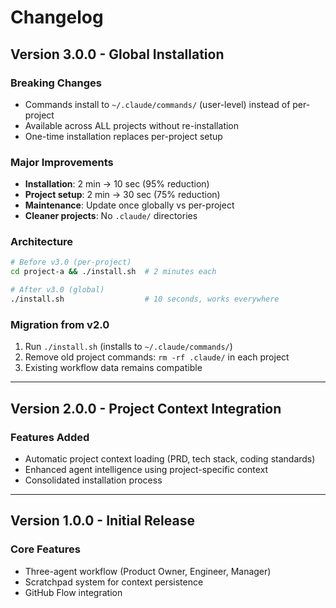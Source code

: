 # Changelog

## Version 3.0.0 - Global Installation

### Breaking Changes
- Commands install to `~/.claude/commands/` (user-level) instead of per-project
- Available across ALL projects without re-installation  
- One-time installation replaces per-project setup

### Major Improvements
- **Installation**: 2 min → 10 sec (95% reduction)
- **Project setup**: 2 min → 30 sec (75% reduction)
- **Maintenance**: Update once globally vs per-project
- **Cleaner projects**: No `.claude/` directories

### Architecture
```bash
# Before v3.0 (per-project)  
cd project-a && ./install.sh  # 2 minutes each

# After v3.0 (global)
./install.sh                  # 10 seconds, works everywhere
```

### Migration from v2.0
1. Run `./install.sh` (installs to `~/.claude/commands/`)
2. Remove old project commands: `rm -rf .claude/` in each project
3. Existing workflow data remains compatible

---

## Version 2.0.0 - Project Context Integration

### Features Added
- Automatic project context loading (PRD, tech stack, coding standards)
- Enhanced agent intelligence using project-specific context
- Consolidated installation process

---

## Version 1.0.0 - Initial Release

### Core Features
- Three-agent workflow (Product Owner, Engineer, Manager)
- Scratchpad system for context persistence
- GitHub Flow integration